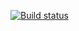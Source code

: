 [![Build status](https://ci.appveyor.com/api/projects/status/inuycjxcjfcr1otw?svg=true)](https://ci.appveyor.com/project/PershikovaEP/testmode-restassured-selenide)